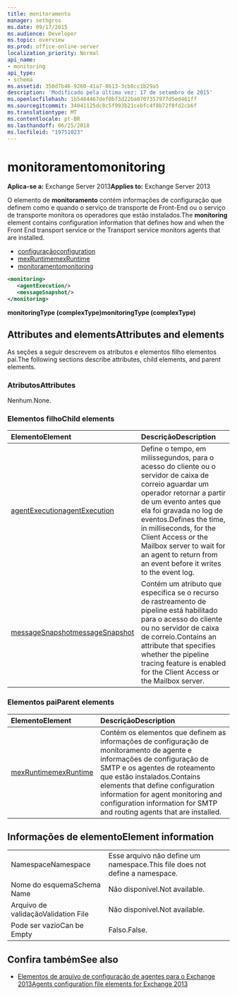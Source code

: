 ```yaml
---
title: monitoramento
manager: sethgros
ms.date: 09/17/2015
ms.audience: Developer
ms.topic: overview
ms.prod: office-online-server
localization_priority: Normal
api_name:
- monitoring
api_type:
- schema
ms.assetid: 350d7b46-9260-41a7-8613-3cb8cc1b29a5
description: 'Modificado pela última vez: 17 de setembro de 2015'
ms.openlocfilehash: 1b5484467def0bf3d22ba0707357977d5ed461ff
ms.sourcegitcommit: 34041125dc8c5f993b21cebfc4f8b72f0fd2cb6f
ms.translationtype: MT
ms.contentlocale: pt-BR
ms.lasthandoff: 06/25/2018
ms.locfileid: "19751023"
---
```

# <a name="monitoring"></a><span data-ttu-id="9f5e0-103">monitoramento</span><span class="sxs-lookup"><span data-stu-id="9f5e0-103">monitoring</span></span>
  
<span data-ttu-id="9f5e0-104">**Aplica-se a:** Exchange Server 2013</span><span class="sxs-lookup"><span data-stu-id="9f5e0-104">**Applies to:** Exchange Server 2013</span></span>
  
<span data-ttu-id="9f5e0-105">O elemento de **monitoramento** contém informações de configuração que definem como e quando o serviço de transporte de Front-End ou o serviço de transporte monitora os operadores que estão instalados.</span><span class="sxs-lookup"><span data-stu-id="9f5e0-105">The **monitoring** element contains configuration information that defines how and when the Front End transport service or the Transport service monitors agents that are installed.</span></span> 
  
- [<span data-ttu-id="9f5e0-106">configuração</span><span class="sxs-lookup"><span data-stu-id="9f5e0-106">configuration</span></span>](configuration.md)  
- [<span data-ttu-id="9f5e0-107">mexRuntime</span><span class="sxs-lookup"><span data-stu-id="9f5e0-107">mexRuntime</span></span>](mexruntime.md)  
- [<span data-ttu-id="9f5e0-108">monitoramento</span><span class="sxs-lookup"><span data-stu-id="9f5e0-108">monitoring</span></span>](monitoring.md)
  
```XML
<monitoring>
   <agentExecution/>
   <messageSnapshot/>
</monitoring>
```

<span data-ttu-id="9f5e0-109">**monitoringType (complexType)**</span><span class="sxs-lookup"><span data-stu-id="9f5e0-109">**monitoringType (complexType)**</span></span>

## <a name="attributes-and-elements"></a><span data-ttu-id="9f5e0-110">Attributes and elements</span><span class="sxs-lookup"><span data-stu-id="9f5e0-110">Attributes and elements</span></span>

<span data-ttu-id="9f5e0-111">As seções a seguir descrevem os atributos e elementos filho elementos pai.</span><span class="sxs-lookup"><span data-stu-id="9f5e0-111">The following sections describe attributes, child elements, and parent elements.</span></span>
  
### <a name="attributes"></a><span data-ttu-id="9f5e0-112">Atributos</span><span class="sxs-lookup"><span data-stu-id="9f5e0-112">Attributes</span></span>

<span data-ttu-id="9f5e0-113">Nenhum.</span><span class="sxs-lookup"><span data-stu-id="9f5e0-113">None.</span></span>
  
### <a name="child-elements"></a><span data-ttu-id="9f5e0-114">Elementos filho</span><span class="sxs-lookup"><span data-stu-id="9f5e0-114">Child elements</span></span>

|<span data-ttu-id="9f5e0-115">**Elemento**</span><span class="sxs-lookup"><span data-stu-id="9f5e0-115">**Element**</span></span>|<span data-ttu-id="9f5e0-116">**Descrição**</span><span class="sxs-lookup"><span data-stu-id="9f5e0-116">**Description**</span></span>|
|:-----|:-----|
|[<span data-ttu-id="9f5e0-117">agentExecution</span><span class="sxs-lookup"><span data-stu-id="9f5e0-117">agentExecution</span></span>](agentexecution.md) <br/> |<span data-ttu-id="9f5e0-118">Define o tempo, em milissegundos, para o acesso do cliente ou o servidor de caixa de correio aguardar um operador retornar a partir de um evento antes que ela foi gravada no log de eventos.</span><span class="sxs-lookup"><span data-stu-id="9f5e0-118">Defines the time, in milliseconds, for the Client Access or the Mailbox server to wait for an agent to return from an event before it writes to the event log.</span></span>  <br/> |
|[<span data-ttu-id="9f5e0-119">messageSnapshot</span><span class="sxs-lookup"><span data-stu-id="9f5e0-119">messageSnapshot</span></span>](messagesnapshot.md) <br/> |<span data-ttu-id="9f5e0-120">Contém um atributo que especifica se o recurso de rastreamento de pipeline está habilitado para o acesso do cliente ou no servidor de caixa de correio.</span><span class="sxs-lookup"><span data-stu-id="9f5e0-120">Contains an attribute that specifies whether the pipeline tracing feature is enabled for the Client Access or the Mailbox server.</span></span>  <br/> |
   
### <a name="parent-elements"></a><span data-ttu-id="9f5e0-121">Elementos pai</span><span class="sxs-lookup"><span data-stu-id="9f5e0-121">Parent elements</span></span>

|<span data-ttu-id="9f5e0-122">**Elemento**</span><span class="sxs-lookup"><span data-stu-id="9f5e0-122">**Element**</span></span>|<span data-ttu-id="9f5e0-123">**Descrição**</span><span class="sxs-lookup"><span data-stu-id="9f5e0-123">**Description**</span></span>|
|:-----|:-----|
|[<span data-ttu-id="9f5e0-124">mexRuntime</span><span class="sxs-lookup"><span data-stu-id="9f5e0-124">mexRuntime</span></span>](mexruntime.md) <br/> |<span data-ttu-id="9f5e0-125">Contém os elementos que definem as informações de configuração de monitoramento de agente e informações de configuração de SMTP e os agentes de roteamento que estão instalados.</span><span class="sxs-lookup"><span data-stu-id="9f5e0-125">Contains elements that define configuration information for agent monitoring and configuration information for SMTP and routing agents that are installed.</span></span>  <br/> |
   
## <a name="element-information"></a><span data-ttu-id="9f5e0-126">Informações de elemento</span><span class="sxs-lookup"><span data-stu-id="9f5e0-126">Element information</span></span>

|||
|:-----|:-----|
|<span data-ttu-id="9f5e0-127">Namespace</span><span class="sxs-lookup"><span data-stu-id="9f5e0-127">Namespace</span></span>  <br/> |<span data-ttu-id="9f5e0-128">Esse arquivo não define um namespace.</span><span class="sxs-lookup"><span data-stu-id="9f5e0-128">This file does not define a namespace.</span></span>  <br/> |
|<span data-ttu-id="9f5e0-129">Nome do esquema</span><span class="sxs-lookup"><span data-stu-id="9f5e0-129">Schema Name</span></span>  <br/> |<span data-ttu-id="9f5e0-130">Não disponível.</span><span class="sxs-lookup"><span data-stu-id="9f5e0-130">Not available.</span></span>  <br/> |
|<span data-ttu-id="9f5e0-131">Arquivo de validação</span><span class="sxs-lookup"><span data-stu-id="9f5e0-131">Validation File</span></span>  <br/> |<span data-ttu-id="9f5e0-132">Não disponível.</span><span class="sxs-lookup"><span data-stu-id="9f5e0-132">Not available.</span></span>  <br/> |
|<span data-ttu-id="9f5e0-133">Pode ser vazio</span><span class="sxs-lookup"><span data-stu-id="9f5e0-133">Can be Empty</span></span>  <br/> |<span data-ttu-id="9f5e0-134">Falso.</span><span class="sxs-lookup"><span data-stu-id="9f5e0-134">False.</span></span>  <br/> |
   
## <a name="see-also"></a><span data-ttu-id="9f5e0-135">Confira também</span><span class="sxs-lookup"><span data-stu-id="9f5e0-135">See also</span></span>

- [<span data-ttu-id="9f5e0-136">Elementos de arquivo de configuração de agentes para o Exchange 2013</span><span class="sxs-lookup"><span data-stu-id="9f5e0-136">Agents configuration file elements for Exchange 2013</span></span>](agents-configuration-file-elements-for-exchange-2013.md)

